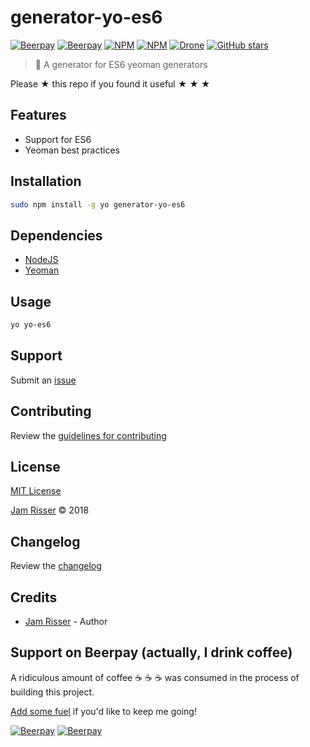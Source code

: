 # generator-yo-es6

[![Beerpay](https://beerpay.io/jamrizzi/generator-yo-es6/badge.svg?style=beer-square)](https://beerpay.io/jamrizzi/generator-yo-es6)
[![Beerpay](https://beerpay.io/jamrizzi/generator-yo-es6/make-wish.svg?style=flat-square)](https://beerpay.io/jamrizzi/generator-yo-es6?focus=wish)
[![NPM](https://img.shields.io/npm/v/generator-yo-es6.svg?style=flat-square)](https://www.npmjs.com/package/generator-yo-es6)
[![NPM](https://img.shields.io/npm/dt/generator-yo-es6.svg?style=flat-square)](https://www.npmjs.com/package/generator-yo-es6)
[![Drone](https://ci.jamrizzi.com/api/badges/jamrizzi/generator-yo-es6/status.svg)](https://ci.jamrizzi.com/jamrizzi/generator-yo-es6)
[![GitHub stars](https://img.shields.io/github/stars/jamrizzi/generator-yo-es6.svg?style=social&label=Stars)](https://github.com/jamrizzi/generator-yo-es6)

> 🎩 A generator for ES6 yeoman generators

Please &#9733; this repo if you found it useful &#9733; &#9733; &#9733;


## Features

* Support for ES6
* Yeoman best practices


## Installation

```sh
sudo npm install -g yo generator-yo-es6
```


## Dependencies

* [NodeJS](https://nodejs.org)
* [Yeoman](http://yeoman.io/)


## Usage

```sh
yo yo-es6
```


## Support

Submit an [issue](https://github.com/jamrizzi/generator-yo-es6/issues/new)


## Contributing

Review the [guidelines for contributing](https://github.com/jamrizzi/generator-yo-es6/blob/master/CONTRIBUTING.md)


## License

[MIT License](https://github.com/jamrizzi/generator-yo-es6/blob/master/LICENSE)

[Jam Risser](https://jam.jamrizzi.com) &copy; 2018


## Changelog

Review the [changelog](https://github.com/jamrizzi/generator-yo-es6/blob/master/CHANGELOG.md)


## Credits

* [Jam Risser](https://jam.jamrizzi.com) - Author


## Support on Beerpay (actually, I drink coffee)

A ridiculous amount of coffee :coffee: :coffee: :coffee: was consumed in the process of building this project.

[Add some fuel](https://beerpay.io/jamrizzi/generator-yo-es6) if you'd like to keep me going!

[![Beerpay](https://beerpay.io/jamrizzi/generator-yo-es6/badge.svg?style=beer-square)](https://beerpay.io/jamrizzi/generator-yo-es6)  [![Beerpay](https://beerpay.io/jamrizzi/generator-yo-es6/make-wish.svg?style=flat-square)](https://beerpay.io/jamrizzi/generator-yo-es6?focus=wish)
